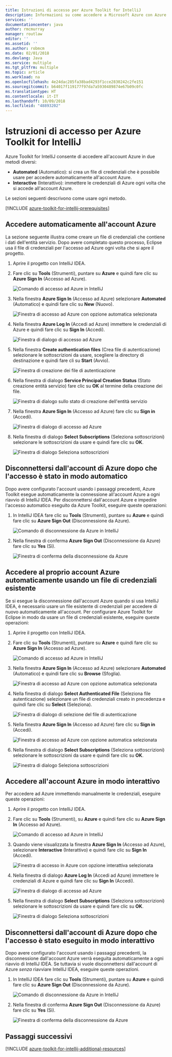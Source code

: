```yaml
---
title: Istruzioni di accesso per Azure Toolkit for IntelliJ
description: Informazioni su come accedere a Microsoft Azure con Azure Toolkit for IntelliJ.
services: ''
documentationcenter: java
author: rmcmurray
manager: routlaw
editor: ''
ms.assetid: ''
ms.author: robmcm
ms.date: 02/01/2018
ms.devlang: Java
ms.service: multiple
ms.tgt_pltfrm: multiple
ms.topic: article
ms.workload: na
ms.openlocfilehash: 4e24dac285fa38bad4293f1cce2830242c2fe151
ms.sourcegitcommit: b64017f119177f97da7a5930489874e67b09c0fc
ms.translationtype: HT
ms.contentlocale: it-IT
ms.lasthandoff: 10/09/2018
ms.locfileid: "48893202"
---
```

# <a name="sign-in-instructions-for-the-azure-toolkit-for-intellij"></a>Istruzioni di accesso per Azure Toolkit for IntelliJ

Azure Toolkit for IntelliJ consente di accedere all'account Azure in due metodi diversi:

  * **Automated** (Automatico): si crea un file di credenziali che è possibile usare per accedere automaticamente all'account Azure.
  * **Interactive** (Interattivo): immettere le credenziali di Azure ogni volta che si accede all'account Azure.

Le sezioni seguenti descrivono come usare ogni metodo.

[!INCLUDE [azure-toolkit-for-intellij-prerequisites](../includes/azure-toolkit-for-intellij-prerequisites.md)]

## <a name="sign-in-to-your-azure-account-automatically"></a>Accedere automaticamente all'account Azure

La sezione seguente illustra come creare un file di credenziali che contiene i dati dell'entità servizio. Dopo avere completato questo processo, Eclipse usa il file di credenziali per l'accesso ad Azure ogni volta che si apre il progetto.

1. Aprire il progetto con IntelliJ IDEA.

1. Fare clic su **Tools** (Strumenti), puntare su **Azure** e quindi fare clic su **Azure Sign In** (Accesso ad Azure).

   ![Comando di accesso ad Azure in IntelliJ][A01]

1. Nella finestra **Azure Sign In** (Accesso ad Azure) selezionare **Automated** (Automatico) e quindi fare clic su **New** (Nuovo).

   ![Finestra di accesso ad Azure con opzione automatica selezionata][A02]

1. Nella finestra **Azure Log In** (Accedi ad Azure) immettere le credenziali di Azure e quindi fare clic su **Sign In** (Accedi).

   ![Finestra di dialogo di accesso ad Azure][A03]

1. Nella finestra **Create authentication files** (Crea file di autenticazione) selezionare le sottoscrizioni da usare, scegliere la directory di destinazione e quindi fare cli su **Start** (Avvio).

   ![Finestra di creazione dei file di autenticazione][A04]

1. Nella finestra di dialogo **Service Principal Creation Status** (Stato creazione entità servizio) fare clic su **OK** al termine della creazione dei file.

   ![Finestra di dialogo sullo stato di creazione dell'entità servizio][A05]

1. Nella finestra **Azure Sign In** (Accesso ad Azure) fare clic su **Sign in** (Accedi).

   ![Finestra di dialogo di accesso ad Azure][A06]

1. Nella finestra di dialogo **Select Subscriptions** (Seleziona sottoscrizioni) selezionare le sottoscrizioni da usare e quindi fare clic su **OK**.

   ![Finestra di dialogo Seleziona sottoscrizioni][A07]

## <a name="sign-out-of-your-azure-account-after-you-have-signed-in-automatically"></a>Disconnettersi dall'account di Azure dopo che l'accesso è stato in modo automatico

Dopo avere configurato l'account usando i passaggi precedenti, Azure Toolkit esegue automaticamente la connessione all'account Azure a ogni riavvio di IntelliJ IDEA. Per disconnettersi dall'account Azure e impedire l'accesso automatico eseguito da Azure Toolkit, eseguire queste operazioni:

1. In IntelliJ IDEA fare clic su **Tools** (Strumenti), puntare su **Azure** e quindi fare clic su **Azure Sign Out** (Disconnessione da Azure).

   ![Comando di disconnessione da Azure in IntelliJ][L01]

1. Nella finestra di conferma **Azure Sign Out** (Disconnessione da Azure) fare clic su **Yes** (Sì).

   ![Finestra di conferma della disconnessione da Azure][L03]

## <a name="sign-in-to-your-azure-account-automatically-by-using-an-existing-credentials-file"></a>Accedere al proprio account Azure automaticamente usando un file di credenziali esistente

Se si esegue la disconnessione dall'account Azure quando si usa IntelliJ IDEA, è necessario usare un file esistente di credenziali per accedere di nuovo automaticamente all'account. Per configurare Azure Toolkit for Eclipse in modo da usare un file di credenziali esistente, eseguire queste operazioni:

1. Aprire il progetto con IntelliJ IDEA.

1. Fare clic su **Tools** (Strumenti), puntare su **Azure** e quindi fare clic su **Azure Sign In** (Accesso ad Azure).

   ![Comando di accesso ad Azure in IntelliJ][A01]

1. Nella finestra **Azure Sign In** (Accesso ad Azure) selezionare **Automated** (Automatico) e quindi fare clic su **Browse** (Sfoglia).

   ![Finestra di accesso ad Azure con opzione automatica selezionata][A02]

1. Nella finestra di dialogo **Select Authenticated File** (Seleziona file autenticazione) selezionare un file di credenziali creato in precedenza e quindi fare clic su **Select** (Seleziona).

   ![Finestra di dialogo di selezione del file di autenticazione][A08]

1. Nella finestra **Azure Sign In** (Accesso ad Azure) fare clic su **Sign in** (Accedi).

   ![Finestra di accesso ad Azure con opzione automatica selezionata][A06]

1. Nella finestra di dialogo **Select Subscriptions** (Seleziona sottoscrizioni) selezionare le sottoscrizioni da usare e quindi fare clic su **OK**.

   ![Finestra di dialogo Seleziona sottoscrizioni][A07]

## <a name="sign-in-to-your-azure-account-interactively"></a>Accedere all'account Azure in modo interattivo

Per accedere ad Azure immettendo manualmente le credenziali, eseguire queste operazioni:

1. Aprire il progetto con IntelliJ IDEA.

1. Fare clic su **Tools** (Strumenti), su **Azure** e quindi fare clic su **Azure Sign In** (Accesso ad Azure).

   ![Comando di accesso ad Azure in IntelliJ][I01]

1. Quando viene visualizzata la finestra **Azure Sign In** (Accesso ad Azure), selezionare **Interactive** (Interattivo) e quindi fare clic su **Sign In** (Accedi).

   ![Finestra di accesso in Azure con opzione interattiva selezionata][I02]

1. Nella finestra di dialogo **Azure Log In** (Accedi ad Azure) immettere le credenziali di Azure e quindi fare clic su **Sign In** (Accedi).

   ![Finestra di dialogo di accesso ad Azure][I03]

1. Nella finestra di dialogo **Select Subscriptions** (Seleziona sottoscrizioni) selezionare le sottoscrizioni da usare e quindi fare clic su **OK**.

   ![Finestra di dialogo Seleziona sottoscrizioni][I04]

## <a name="sign-out-of-your-azure-account-after-you-have-signed-in-interactively"></a>Disconnettersi dall'account di Azure dopo che l'accesso è stato eseguito in modo interattivo

Dopo avere configurato l'account usando i passaggi precedenti, la disconnessione dall'account Azure verrà eseguita automaticamente a ogni riavvio di IntelliJ IDEA. Se tuttavia si vuole disconnettersi dall'account di Azure *senza* riavviare IntelliJ IDEA, eseguire queste operazioni.

1. In IntelliJ IDEA fare clic su **Tools** (Strumenti), puntare su **Azure** e quindi fare clic su **Azure Sign Out** (Disconnessione da Azure).

   ![Comando di disconnessione da Azure in IntelliJ][L01]

1. Nella finestra di conferma **Azure Sign Out** (Disconnessione da Azure) fare clic su **Yes** (Sì).

   ![Finestra di conferma della disconnessione da Azure][L02]

## <a name="next-steps"></a>Passaggi successivi

[!INCLUDE [azure-toolkit-for-intellij-additional-resources](../includes/azure-toolkit-for-intellij-additional-resources.md)]

<!-- URL List -->

<!-- IMG List -->

[I01]: media/azure-toolkit-for-intellij-sign-in-instructions/I01.png
[I02]: media/azure-toolkit-for-intellij-sign-in-instructions/I02.png
[I03]: media/azure-toolkit-for-intellij-sign-in-instructions/I03.png
[I04]: media/azure-toolkit-for-intellij-sign-in-instructions/I04.png

[A01]: media/azure-toolkit-for-intellij-sign-in-instructions/A01.png
[A02]: media/azure-toolkit-for-intellij-sign-in-instructions/A02.png
[A03]: media/azure-toolkit-for-intellij-sign-in-instructions/A03.png
[A04]: media/azure-toolkit-for-intellij-sign-in-instructions/A04.png
[A05]: media/azure-toolkit-for-intellij-sign-in-instructions/A05.png
[A06]: media/azure-toolkit-for-intellij-sign-in-instructions/A06.png
[A07]: media/azure-toolkit-for-intellij-sign-in-instructions/A07.png
[A08]: media/azure-toolkit-for-intellij-sign-in-instructions/A08.png

[L01]: media/azure-toolkit-for-intellij-sign-in-instructions/L01.png
[L02]: media/azure-toolkit-for-intellij-sign-in-instructions/L02.png
[L03]: media/azure-toolkit-for-intellij-sign-in-instructions/L03.png
